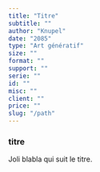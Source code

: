 ```yaml
---
title: "Titre"
subtitle: ""
author: "Knupel"
date: "2085"
type: "Art génératif"
size: ""
format: ""
support: ""
serie: ""
id: ""
misc: ""
client: ""
price: ""
slug: "/path"
---
```


### titre

Joli blabla qui suit le titre.